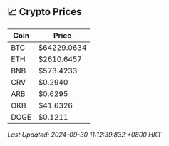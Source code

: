 ## 📈 Crypto Prices

| Coin | Price |
| ---- | ----- |
| BTC | $64229.0634 |
| ETH | $2610.6457 |
| BNB | $573.4233 |
| CRV | $0.2940 |
| ARB | $0.6295 |
| OKB | $41.6326 |
| DOGE | $0.1211 |

_Last Updated: 2024-09-30 11:12:39.832 +0800 HKT_
